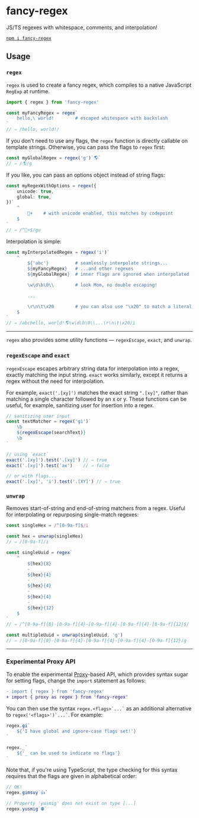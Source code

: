 # fancy-regex

JS/TS regexes with whitespace, comments, and interpolation!

[`npm i fancy-regex`](https://www.npmjs.com/package/fancy-regex)

## Usage

### `regex`

`regex` is used to create a fancy regex, which compiles to a native JavaScript `RegExp` at runtime.

```ts
import { regex } from 'fancy-regex'

const myFancyRegex = regex`
    hello,\ world!        # escaped whitespace with backslash
`
// ⇒ /hello, world!/
```

If you don’t need to use any flags, the `regex` function is directly callable on template strings. Otherwise, you can pass the flags to `regex` first:

```ts
const myGlobalRegex = regex('g')`🌎`
// ⇒ /🌎/g
```

If you like, you can pass an options object instead of string flags:

```ts
const myRegexWithOptions = regex({
    unicode: true,
    global: true,
})`
    ^
        💩+    # with unicode enabled, this matches by codepoint
    $
`
// ⇒ /^💩+$/gu
```

Interpolation is simple:

```ts
const myInterpolatedRegex = regex('i')`
    ^
        ${'abc'}          # seamlessly interpolate strings...
        ${myFancyRegex}   # ...and other regexes
        ${myGlobalRegex}  # inner flags are ignored when interpolated

        \w\d\b\0\\        # look Mom, no double escaping!

        ...

        \r\n\t\x20        # you can also use "\x20" to match a literal space
    $
`
// ⇒ /abchello, world!🌎\w\d\b\0\\...\r\n\t\x20/i
```

---

`regex` also provides some utility functions — `regexEscape`, `exact`, and `unwrap`.

### `regexEscape` and `exact`

`regexEscape` escapes arbitrary string data for interpolation into a regex, exactly matching the input string. `exact` works similarly, except it returns a regex without the need for interpolation.

For example, `exact('.[xy]')` matches the exact string `".[xy]"`, rather than matching a single character followed by an x or y. These functions can be useful, for example, sanitizing user for insertion into a regex.

```ts
// sanitizing user input
const textMatcher = regex('gi')`
    \b
    ${regexEscape(searchText)}
    \b
`

// using `exact`
exact('.[xy]').test('.[xy]') // ⇒ true
exact('.[xy]').test('ax')    // ⇒ false

// or with flags...
exact('.[xy]', 'i').test('.[XY]') // ⇒ true
```

### `unwrap`

Removes start-of-string and end-of-string matchers from a regex. Useful for interpolating or repurposing single-match regexes:

```ts
const singleHex = /^[0-9a-f]$/i

const hex = unwrap(singleHex)
// ⇒ /[0-9a-f]/i

const singleUuid = regex`
    ^
        ${hex}{8}
        -
        ${hex}{4}
        -
        ${hex}{4}
        -
        ${hex}{4}
        -
        ${hex}{12}
    $
`
// ⇒ /^[0-9a-f]{8}-[0-9a-f]{4}-[0-9a-f]{4}-[0-9a-f]{4}-[0-9a-f]{12}$/

const multipleUuid = unwrap(singleUuid, 'g')
// ⇒ /[0-9a-f]{8}-[0-9a-f]{4}-[0-9a-f]{4}-[0-9a-f]{4}-[0-9a-f]{12}/g
```

---

### Experimental Proxy API

To enable the experimental [Proxy](https://developer.mozilla.org/en-us/docs/Web/JavaScript/Reference/Global_Objects/Proxy)-based API, which provides syntax sugar for setting flags, change the `import` statement as follows:

```diff
- import { regex } from 'fancy-regex'
+ import { proxy as regex } from 'fancy-regex'
```

You can then use the syntax `` regex.<flags>`...` `` as an additional alternative to `` regex('<flags>')`...` ``. For example:

```ts
regex.gi`
	${'I have global and ignore-case flags set!'}
`

regex._`
	${'_ can be used to indicate no flags'}
`
```

Note that, if you're using TypeScript, the type checking for this syntax requires that the flags are given in alphabetical order:

```ts
// OK!
regex.gimsuy`👍`

// Property 'yusmig' does not exist on type [...]
regex.yusmig`⛔`
```
